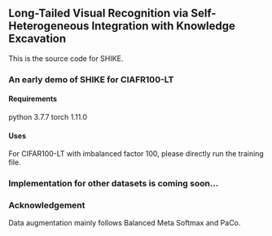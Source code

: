 ## Long-Tailed Visual Recognition via Self-Heterogeneous Integration with Knowledge Excavation

This is the source code for SHIKE.

### An early demo of SHIKE for CIAFR100-LT

#### Requirements
python  3.7.7
torch   1.11.0

#### Uses
For CIFAR100-LT with imbalanced factor 100, please directly run the training file.

### Implementation for other datasets is coming soon...

### Acknowledgement
Data augmentation mainly follows Balanced Meta Softmax and PaCo.
